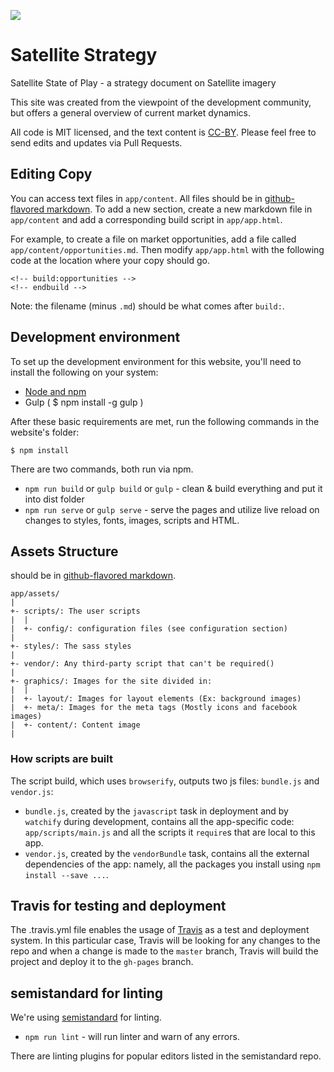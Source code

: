 ![](https://travis-ci.org/satsummit/landscape.svg?branch=master)

# Satellite Strategy
Satellite State of Play - a strategy document on Satellite imagery

This site was created from the viewpoint of the development community, but offers a general overview of current market dynamics.

All code is MIT licensed, and the text content is [CC-BY](http://creativecommons.org/licenses/by/4.0/). Please feel free to send edits and updates via Pull Requests.

## Editing Copy

You can access text files in `app/content`. All files should be in [github-flavored markdown](https://help.github.com/articles/github-flavored-markdown/). To add a new section, create a new markdown file in `app/content` and add a corresponding build script in `app/app.html`.

For example, to create a file on market opportunities, add a file called `app/content/opportunities.md`. Then modify `app/app.html` with the following code at the location where your copy should go.

```(html)
<!-- build:opportunities -->
<!-- endbuild -->
```

Note: the filename (minus `.md`) should be what comes after `build:`.

## Development environment

To set up the development environment for this website, you'll need to install the following on your system:

- [Node and npm](http://nodejs.org/)
- Gulp ( $ npm install -g gulp )

After these basic requirements are met, run the following commands in the website's folder:

```
$ npm install
```

There are two commands, both run via npm.

- `npm run build` or `gulp build` or `gulp` - clean & build everything and put it into dist folder
- `npm run serve` or `gulp serve` - serve the pages and utilize live reload on changes to styles, fonts, images, scripts and HTML.

## Assets Structure
should be in [github-flavored markdown](https://help.github.com/articles/github-flavored-markdown/).
```
app/assets/
|
+- scripts/: The user scripts
|  |
|  +- config/: configuration files (see configuration section)
|
+- styles/: The sass styles
|
+- vendor/: Any third-party script that can't be required()
|
+- graphics/: Images for the site divided in:
|  |
|  +- layout/: Images for layout elements (Ex: background images)
|  +- meta/: Images for the meta tags (Mostly icons and facebook images)
|  +- content/: Content image
|
```

### How scripts are built

The script build, which uses `browserify`, outputs two js files: `bundle.js` and
`vendor.js`:
 - `bundle.js`, created by the `javascript` task in deployment and by
   `watchify` during development, contains all the app-specific code:
   `app/scripts/main.js` and all the scripts it `require`s that are local to
   this app.
 - `vendor.js`, created by the `vendorBundle` task, contains all the external
   dependencies of the app: namely, all the packages you install using `npm
   install --save ...`.

## Travis for testing and deployment
The .travis.yml file enables the usage of [Travis](http://travis.org) as a test and deployment system. In this particular case, Travis will be looking for any changes to the repo and when a change is made to the `master` branch, Travis will build the project and deploy it to the `gh-pages` branch.

## semistandard for linting
We're using [semistandard](https://github.com/Flet/semistandard) for linting.

- `npm run lint` - will run linter and warn of any errors.

There are linting plugins for popular editors listed in the semistandard repo. 
